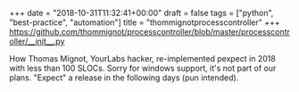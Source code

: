 +++
date = "2018-10-31T11:32:41+00:00"
draft = false
tags = ["python", "best-practice", "automation"]
title = "thommignotprocesscontroller"
+++
https://github.com/thommignot/processcontroller/blob/master/processcontroller/__init__.py

How Thomas Mignot, YourLabs hacker, re-implemented pexpect in 2018 with less than 100 SLOCs. Sorry for windows support, it's not part of our plans. "Expect" a release in the following days (pun intended).
